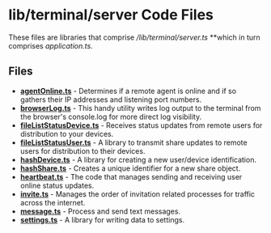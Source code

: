 # lib/terminal/server Code Files
These files are libraries that comprise */lib/terminal/server.ts* **which in turn comprises *application.ts*.

## Files
<!-- Do not edit below this line.  Contents dynamically populated. -->

* **[agentOnline.ts](agentOnline.ts)**                   - Determines if a remote agent is online and if so gathers their IP addresses and listening port numbers.
* **[browserLog.ts](browserLog.ts)**                     - This handy utility writes log output to the terminal from the browser's console.log for more direct log visibility.
* **[fileListStatusDevice.ts](fileListStatusDevice.ts)** - Receives status updates from remote users for distribution to your devices.
* **[fileListStatusUser.ts](fileListStatusUser.ts)**     - A library to transmit share updates to remote users for distribution to their devices.
* **[hashDevice.ts](hashDevice.ts)**                     - A library for creating a new user/device identification.
* **[hashShare.ts](hashShare.ts)**                       - Creates a unique identifier for a new share object.
* **[heartbeat.ts](heartbeat.ts)**                       - The code that manages sending and receiving user online status updates.
* **[invite.ts](invite.ts)**                             - Manages the order of invitation related processes for traffic across the internet.
* **[message.ts](message.ts)**                           - Process and send text messages.
* **[settings.ts](settings.ts)**                         - A library for writing data to settings.